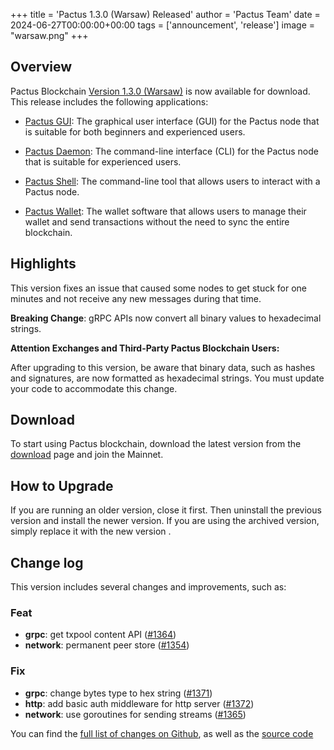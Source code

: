 +++
title = 'Pactus 1.3.0 (Warsaw) Released'
author = 'Pactus Team'
date = 2024-06-27T00:00:00+00:00
tags = ['announcement', 'release']
image = "warsaw.png"
+++

## Overview

Pactus Blockchain [Version 1.3.0 (Warsaw)](https://github.com/pactus-project/pactus/releases/tag/v1.3.0)
is now available for download. This release includes the following applications:

- [Pactus GUI](https://docs.pactus.org/get-started/pactus-gui/):
  The graphical user interface (GUI) for the Pactus node that is suitable
  for both beginners and experienced users.

- [Pactus Daemon](https://docs.pactus.org/get-started/pactus-daemon/):
  The command-line interface (CLI) for the Pactus node that is suitable for experienced users.

- [Pactus Shell](https://docs.pactus.org/tutorials/pactus-shell/):
  The command-line tool that allows users to interact with a Pactus node.

- [Pactus Wallet](https://docs.pactus.org/tutorials/pactus-wallet/):
  The wallet software that allows users to manage their wallet and send transactions
  without the need to sync the entire blockchain.

## Highlights

This version fixes an issue that caused some nodes to get stuck for one minutes and
not receive any new messages during that time.

**Breaking Change**: gRPC APIs now convert all binary values to hexadecimal strings.

<div class="alert alert-warning block">
  <b>Attention Exchanges and Third-Party Pactus Blockchain Users:</b>
  <p class="text">
    After upgrading to this version, be aware that binary data, such as hashes and signatures,
    are now formatted as hexadecimal strings. You must update your code to accommodate this change.
  </p>
</div>

## Download

To start using Pactus blockchain, download the latest version from the [download](/en/download)
page and join the Mainnet.

## How to Upgrade

If you are running an older version, close it first.
Then uninstall the previous version and install the newer version.
If you are using the archived version, simply replace it with the new version .

## Change log

This version includes several changes and improvements, such as:

### Feat

- **grpc**: get txpool content API ([#1364](https://github.com/pactus-project/pactus/pull/1364))
- **network**: permanent peer store ([#1354](https://github.com/pactus-project/pactus/pull/1354))

### Fix

- **grpc**: change bytes type to hex string ([#1371](https://github.com/pactus-project/pactus/pull/1371))
- **http**: add basic auth middleware for http server ([#1372](https://github.com/pactus-project/pactus/pull/1372))
- **network**: use goroutines for sending streams ([#1365](https://github.com/pactus-project/pactus/pull/1365))

You can find the [full list of changes on Github](https://github.com/pactus-project/pactus/compare/v1.2.0...v1.3.0),
as well as the [source code](https://github.com/pactus-project/pactus/releases/tag/v1.3.0)
